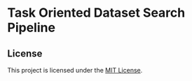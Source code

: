# Task Oriented Dataset Search Pipeline

## License

This project is licensed under the [MIT License](LICENSE).

